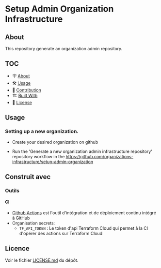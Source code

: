 # Setup Admin Organization Infrastructure


## About
This repository generate an organization admin repository.

## TOC

- 🪧 [About](#about)
- 🛠️ [Usage](#usage)
- 🤝 [Contribution](#contribution)
- 🏗️ [Built With](#built-with)
- 📝 [License](#license)


## Usage
### Setting up a new organization.

- Create your desired organization on github
 
- Run the 'Generate a new organization admin infrastructure repository' repository workflow in the https://github.com/organizations-infrastructure/setup-admin-organization

## Construit avec
### Outils

#### CI

- [Github Actions](https://docs.github.com/en/actions) est l'outil d'intégration et de déploiement continu intégré à GitHub
- Organisation secrets:
    - `TF_API_TOKEN` : Le token d'api Terraform Cloud qui permet à la CI d'opérer des actions sur Terraform Cloud

## Licence

Voir le fichier [LICENSE.md](./LICENSE.md) du dépôt.
